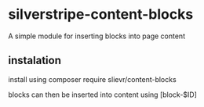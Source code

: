 # silverstripe-content-blocks
A simple module for inserting blocks into page content

## instalation

install using composer require slievr/content-blocks

blocks can then be inserted into content using [block-$ID]
